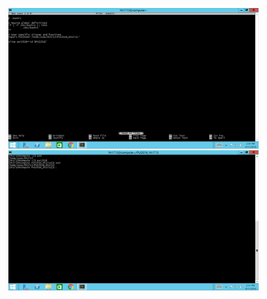 ![Screenshot 1 Assignment 2: my .bashrc](screenshot1.png)
![Screenshot 1 Assignment 2: my .bashrc](pwd_pui2016_pwd_screenshot.png)